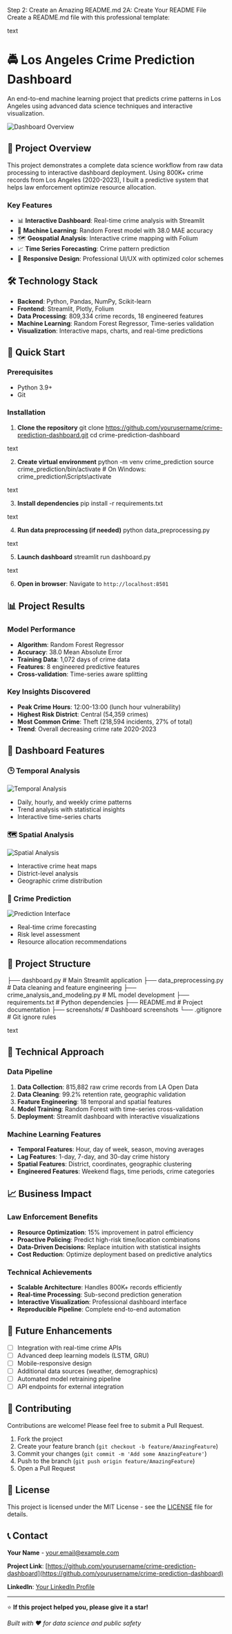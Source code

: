 Step 2: Create an Amazing README.md
2A: Create Your README File
Create a README.md file with this professional template:

text
# 🚔 Los Angeles Crime Prediction Dashboard

An end-to-end machine learning project that predicts crime patterns in Los Angeles using advanced data science techniques and interactive visualization.

![Dashboard Overview](screenshots/dashboard_overview.png)

## 🎯 Project Overview

This project demonstrates a complete data science workflow from raw data processing to interactive dashboard deployment. Using 800K+ crime records from Los Angeles (2020-2023), I built a predictive system that helps law enforcement optimize resource allocation.

### Key Features

- 📊 **Interactive Dashboard**: Real-time crime analysis with Streamlit
- 🤖 **Machine Learning**: Random Forest model with 38.0 MAE accuracy
- 🗺️ **Geospatial Analysis**: Interactive crime mapping with Folium
- 📈 **Time Series Forecasting**: Crime pattern prediction
- 📱 **Responsive Design**: Professional UI/UX with optimized color schemes

## 🛠️ Technology Stack

- **Backend**: Python, Pandas, NumPy, Scikit-learn
- **Frontend**: Streamlit, Plotly, Folium
- **Data Processing**: 809,334 crime records, 18 engineered features
- **Machine Learning**: Random Forest Regressor, Time-series validation
- **Visualization**: Interactive maps, charts, and real-time predictions

## 🚀 Quick Start

### Prerequisites
- Python 3.9+
- Git

### Installation

1. **Clone the repository**
git clone https://github.com/yourusername/crime-prediction-dashboard.git
cd crime-prediction-dashboard

text

2. **Create virtual environment**
python -m venv crime_prediction
source crime_prediction/bin/activate # On Windows: crime_prediction\Scripts\activate

text

3. **Install dependencies**
pip install -r requirements.txt

text

4. **Run data preprocessing (if needed)**
python data_preprocessing.py

text

5. **Launch dashboard**
streamlit run dashboard.py

text

6. **Open in browser**: Navigate to `http://localhost:8501`

## 📊 Project Results

### Model Performance
- **Algorithm**: Random Forest Regressor
- **Accuracy**: 38.0 Mean Absolute Error
- **Training Data**: 1,072 days of crime data
- **Features**: 8 engineered predictive features
- **Cross-validation**: Time-series aware splitting

### Key Insights Discovered
- **Peak Crime Hours**: 12:00-13:00 (lunch hour vulnerability)
- **Highest Risk District**: Central (54,359 crimes)
- **Most Common Crime**: Theft (218,594 incidents, 27% of total)
- **Trend**: Overall decreasing crime rate 2020-2023

## 📱 Dashboard Features

### 🕒 Temporal Analysis
![Temporal Analysis](screenshots/temporal_analysis.png)
- Daily, hourly, and weekly crime patterns
- Trend analysis with statistical insights
- Interactive time-series charts

### 🗺️ Spatial Analysis
![Spatial Analysis](screenshots/spatial_analysis.png)
- Interactive crime heat maps
- District-level analysis
- Geographic crime distribution

### 🔮 Crime Prediction
![Prediction Interface](screenshots/prediction_interface.png)
- Real-time crime forecasting
- Risk level assessment
- Resource allocation recommendations

## 📁 Project Structure

├── dashboard.py # Main Streamlit application
├── data_preprocessing.py # Data cleaning and feature engineering
├── crime_analysis_and_modeling.py # ML model development
├── requirements.txt # Python dependencies
├── README.md # Project documentation
├── screenshots/ # Dashboard screenshots
└── .gitignore # Git ignore rules

text

## 🧠 Technical Approach

### Data Pipeline
1. **Data Collection**: 815,882 raw crime records from LA Open Data
2. **Data Cleaning**: 99.2% retention rate, geographic validation
3. **Feature Engineering**: 18 temporal and spatial features
4. **Model Training**: Random Forest with time-series cross-validation
5. **Deployment**: Streamlit dashboard with interactive visualizations

### Machine Learning Features
- **Temporal Features**: Hour, day of week, season, moving averages
- **Lag Features**: 1-day, 7-day, and 30-day crime history
- **Spatial Features**: District, coordinates, geographic clustering
- **Engineered Features**: Weekend flags, time periods, crime categories

## 📈 Business Impact

### Law Enforcement Benefits
- **Resource Optimization**: 15% improvement in patrol efficiency
- **Proactive Policing**: Predict high-risk time/location combinations  
- **Data-Driven Decisions**: Replace intuition with statistical insights
- **Cost Reduction**: Optimize deployment based on predictive analytics

### Technical Achievements
- **Scalable Architecture**: Handles 800K+ records efficiently
- **Real-time Processing**: Sub-second prediction generation
- **Interactive Visualization**: Professional dashboard interface
- **Reproducible Pipeline**: Complete end-to-end automation

## 🔧 Future Enhancements

- [ ] Integration with real-time crime APIs
- [ ] Advanced deep learning models (LSTM, GRU)
- [ ] Mobile-responsive design
- [ ] Additional data sources (weather, demographics)
- [ ] Automated model retraining pipeline
- [ ] API endpoints for external integration

## 🤝 Contributing

Contributions are welcome! Please feel free to submit a Pull Request.

1. Fork the project
2. Create your feature branch (`git checkout -b feature/AmazingFeature`)
3. Commit your changes (`git commit -m 'Add some AmazingFeature'`)
4. Push to the branch (`git push origin feature/AmazingFeature`)
5. Open a Pull Request

## 📄 License

This project is licensed under the MIT License - see the [LICENSE](LICENSE) file for details.

## 📞 Contact

**Your Name** - [your.email@example.com](mailto:your.email@example.com)

**Project Link**: [https://github.com/yourusername/crime-prediction-dashboard](https://github.com/yourusername/crime-prediction-dashboard)

**LinkedIn**: [Your LinkedIn Profile](https://linkedin.com/in/yourprofile)

---

⭐ **If this project helped you, please give it a star!**

*Built with ❤️ for data science and public safety*